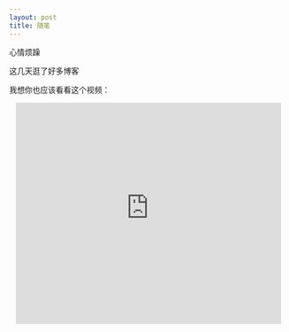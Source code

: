 ```yaml
---
layout: post
title: 随笔
---
```


心情烦躁

这几天逛了好多博客

我想你也应该看看这个视频：


<center>
     <embed src="http://ph35djdp3.bkt.clouddn.com/lonely.mp4"
            width="480px" height="400px"
            autostart="0"
            align="middle"
            type="video/mp4">
</center>


